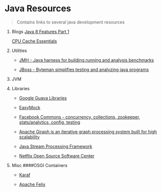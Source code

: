 Java Resources
===============
> Contains links to several java development resources


1. Blogs
   [Java 8 Features Part 1](http://blog.credera.com/technology-insights/java/java-8-part-1-lamdas-streams-functional-interfaces/)


   [CPU Cache Essentials](http://meta-x86.blogspot.com/)
   

2. Utilities
   - [JMH - Java harness for building,running and analysis benchmarks](http://openjdk.java.net/projects/code-tools/jmh/)

   - [JBoss - Byteman simplifies testing and analyzing java programs](http://byteman.jboss.org/) 
   

3. JVM

4. Libraries
   
   - [Google Guava Libraries](https://code.google.com/p/guava-libraries/)


   - [EasyMock](http://easymock.org/user-guide.html)
   

   - [Facebook Commons - concurrency, collections, zookeeper, stats/analytics, config, testing](http://easymock.org/user-guide.html)
   
   - [Apache Giraph is an iterative graph processing system built for high scalability](http://giraph.apache.org/)
   
   
   - [Java Stream Processing Framework](http://www.jwall.org/streams/)
   

   - [Netflix Open Source Software Center](http://netflix.github.io/#repo)
   


5. Misc
    ####OSGI Containers  
    - [Karaf](http://karaf.apache.org/)

    - [Apache Felix](http://felix.apache.org/)
    
  
